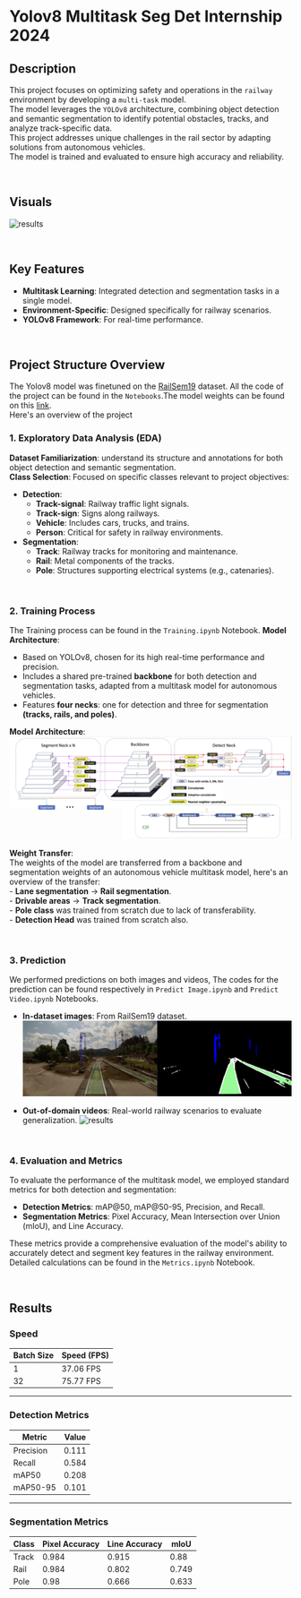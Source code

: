# Yolov8 Multitask Seg Det Internship 2024

## Description
This project focuses on optimizing safety and operations in the `railway` environment by developing a `multi-task` model.</br>
The model leverages the `YOLOv8` architecture, combining object detection and semantic segmentation to identify potential obstacles, tracks, and analyze track-specific data.</br>
This project addresses unique challenges in the rail sector by adapting solutions from autonomous vehicles.</br>
The model is trained and evaluated to ensure high accuracy and reliability.

</br>

## Visuals
![results](images/results.png)

</br>

## Key Features
  * **Multitask Learning**: Integrated detection and segmentation tasks in a single model.
  * **Environment-Specific**: Designed specifically for railway scenarios.
  * **YOLOv8 Framework**: For real-time performance.

</br>

## Project Structure Overview
The Yolov8 model was finetuned on the [RailSem19](https://www.wilddash.cc/railsem19) dataset. All the code of the project can be found in the `Notebooks`.The model weights can be found on this [link](https://drive.google.com/drive/folders/10WByknRYAVb6IEjjyxw3LcoL3jUG9yUc?usp=sharing).
</br> Here's an overview of the project

### **1. Exploratory Data Analysis (EDA)**  
**Dataset Familiarization**: understand its structure and annotations for both object detection and semantic segmentation.  
**Class Selection**: Focused on specific classes relevant to project objectives:  
  - **Detection**:  
    - **Track-signal**: Railway traffic light signals.  
    - **Track-sign**: Signs along railways.  
    - **Vehicle**: Includes cars, trucks, and trains.  
    - **Person**: Critical for safety in railway environments.  
  - **Segmentation**:  
    - **Track**: Railway tracks for monitoring and maintenance.  
    - **Rail**: Metal components of the tracks.  
    - **Pole**: Structures supporting electrical systems (e.g., catenaries).  

</br>


### **2. Training Process**  
The Training process can be found in the `Training.ipynb` Notebook.
**Model Architecture**:  
  - Based on YOLOv8, chosen for its high real-time performance and precision.  
  - Includes a shared pre-trained **backbone** for both detection and segmentation tasks, adapted from a multitask model for autonomous vehicles.  
  - Features **four necks**: one for detection and three for segmentation **(tracks, rails, and poles)**.  

**Model Architecture**:</br>
![results](images/model.png)

**Weight Transfer**:  
The weights of the model are transferred from a backbone and segmentation weights of an autonomous vehicle multitask model, here's an overview of the transfer:  
    - **Lane segmentation** -> **Rail segmentation**.  
    - **Drivable areas** -> **Track segmentation**.  
    - **Pole class** was trained from scratch due to lack of transferability.  
    - **Detection Head** was trained from scratch also.

</br>


### **3. Prediction**  
We performed predictions on both images and videos, The codes for the prediction can be found respectively in `Predict Image.ipynb` and `Predict Video.ipynb` Notebooks.
  - **In-dataset images**: From RailSem19 dataset.
    ![results](images/predict.png)

  - **Out-of-domain videos**: Real-world railway scenarios to evaluate generalization.
  ![results](images/output.gif)

   
</br>


### **4. Evaluation and Metrics**  

To evaluate the performance of the multitask model, we employed standard metrics for both detection and segmentation:  

- **Detection Metrics**: mAP@50, mAP@50-95, Precision, and Recall.  
- **Segmentation Metrics**: Pixel Accuracy, Mean Intersection over Union (mIoU), and Line Accuracy.  

These metrics provide a comprehensive evaluation of the model's ability to accurately detect and segment key features in the railway environment.</br>
Detailed calculations can be found in the `Metrics.ipynb` Notebook.  

</br>

## Results
### **Speed**
| Batch Size | Speed (FPS)          |
|------------|----------------------|
| 1          | 37.06 FPS            |
| 32         | 75.77 FPS            |

---

### **Detection Metrics**
| Metric      | Value   |
|-------------|---------|
| Precision   | 0.111  |
| Recall      | 0.584   |
| mAP50       | 0.208   |
| mAP50-95    | 0.101   |

---

### **Segmentation Metrics**
| Class       | Pixel Accuracy | Line Accuracy | mIoU   |
|-------------|----------------|---------------|--------|
| Track       | 0.984          | 0.915         | 0.88   |
| Rail        | 0.984          | 0.802         | 0.749  |
| Pole        | 0.98           | 0.666         | 0.633  |




